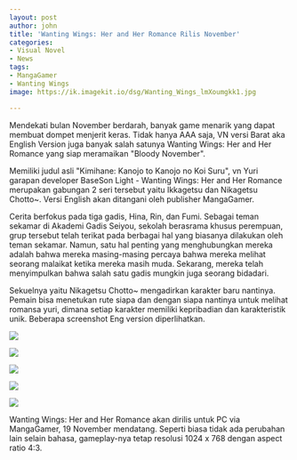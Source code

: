 ```yaml
---
layout: post
author: john
title: 'Wanting Wings: Her and Her Romance Rilis November'
categories:
- Visual Novel
- News
tags:
- MangaGamer
- Wanting Wings
image: https://ik.imagekit.io/dsg/Wanting_Wings_lmXoumgkk1.jpg

---
```

Mendekati bulan November berdarah, banyak game menarik yang dapat membuat dompet menjerit keras. Tidak hanya AAA saja, VN versi Barat aka English Version juga banyak salah satunya Wanting Wings: Her and Her Romance yang siap meramaikan "Bloody November".

Memiliki judul asli "Kimihane: Kanojo to Kanojo no Koi Suru", vn Yuri garapan developer BaseSon Light - Wanting Wings: Her and Her Romance merupakan gabungan 2 seri tersebut yaitu Ikkagetsu dan Nikagetsu Chotto\~. Versi English akan ditangani oleh publisher MangaGamer.

Cerita berfokus pada tiga gadis, Hina, Rin, dan Fumi. Sebagai teman sekamar di Akademi Gadis Seiyou, sekolah berasrama khusus perempuan, grup tersebut telah terikat pada berbagai hal yang biasanya dilakukan oleh teman sekamar. Namun, satu hal penting yang menghubungkan mereka adalah bahwa mereka masing-masing percaya bahwa mereka melihat seorang malaikat ketika mereka masih muda. Sekarang, mereka telah menyimpulkan bahwa salah satu gadis mungkin juga seorang bidadari.

Sekuelnya yaitu Nikagetsu Chotto\~ mengadirkan karakter baru nantinya. Pemain bisa menetukan rute siapa dan dengan siapa nantinya untuk melihat romansa yuri, dimana setiap karakter memiliki kepribadian dan karakteristik unik. Beberapa screenshot Eng version diperlihatkan.

![](https://ik.imagekit.io/dsg/Wanting_Wings_ss_1_1jj6cgNFUCx.jpg)

![](https://ik.imagekit.io/dsg/Wanting_Wings_ss_2_wpjNv0T4X_W.jpg)

![](https://ik.imagekit.io/dsg/Wanting_Wings_ss_3_bc31HLVujtc.jpg)

![](https://ik.imagekit.io/dsg/Wanting_Wings_ss_4_JmdhgPkALu.jpg)

![](https://ik.imagekit.io/dsg/Wanting_Wings_ss_5_Nkke4oVUA6.jpg)

Wanting Wings: Her and Her Romance akan dirilis untuk PC via MangaGamer, 19 November mendatang. Seperti biasa tidak ada perubahan lain selain bahasa, gameplay-nya tetap resolusi 1024 x 768 dengan aspect ratio 4:3.
